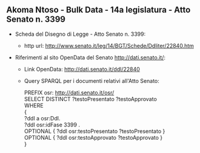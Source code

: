 ## Akoma Ntoso - Bulk Data - 14a legislatura - Atto Senato n. 3399 ##

* Scheda del Disegno di Legge - Atto Senato n. 3399:
	* http url: http://www.senato.it/leg/14/BGT/Schede/Ddliter/22840.htm

* Riferimenti al sito OpenData del Senato http://dati.senato.it/:
	* Link OpenData: http://dati.senato.it/ddl/22840
	* Query SPARQL per i documenti relativi all'Atto Senato:

        PREFIX osr: <http://dati.senato.it/osr/>  
		SELECT DISTINCT ?testoPresentato ?testoApprovato  
		WHERE  
		{  
		    ?ddl a osr:Ddl.  
		    ?ddl osr:idFase 3399 .  
		    OPTIONAL { ?ddl osr:testoPresentato ?testoPresentato }  
		    OPTIONAL { ?ddl osr:testoApprovato ?testoApprovato }  
		}
		